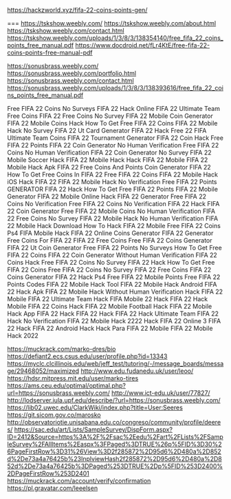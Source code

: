 https://hackzworld.xyz/fifa-22-coins-points-gen/


===
https://tskshow.weebly.com/
https://tskshow.weebly.com/about.html
https://tskshow.weebly.com/contact.html
https://tskshow.weebly.com/uploads/1/3/8/3/138354140/free_fifa_22_coins_points_free_manual.pdf
https://www.docdroid.net/fLr4KtE/free-fifa-22-coins-points-free-manual-pdf


https://sonusbrass.weebly.com/
https://sonusbrass.weebly.com/portfolio.html
https://sonusbrass.weebly.com/contact.html
https://sonusbrass.weebly.com/uploads/1/3/8/3/138393616/free_fifa_22_coins_points_free_manual.pdf

Free FIFA 22 Coins No Surveys
FIFA 22 Hack Online
FIFA 22 Ultimate Team Free Coins
FIFA 22 Free Coins No Survey
FIFA 22 Mobile Coin Generator
FIFA 22 Mobile Coins Hack
How To Get Free FIFA 22 Coins
FIFA 22 Mobile Hack No Survey
FIFA 22 Ut Card Generator
FIFA 22 Hack
Free 22 FIFA Ultimate Team Coins
FIFA 22 Tournament Generator
FIFA 22 Coin Hack
Free FIFA 22 Points
FIFA 22 Coin Generator No Human Verification
Free FIFA 22 Coins No Human Verification
FIFA 22 Coin Generator No Survey
FIFA 22 Mobile Soccer Hack
FIFA 22 Mobile Hack
Hack FIFA 22 Mobile
FIFA 22 Mobile Hack Apk
FIFA 22 Free Coins And Points
Coin Generator FIFA 22
How To Get Free Coins In FIFA 22
Free FIFA 22 Coins
FIFA 22 Mobile Hack iOS
Hack FIFA 22
FIFA 22 Mobile Hack No Verification
Free FIFA 22 Points GENERATOR
FIFA 22 Hack
How To Get Free FIFA 22 Points
FIFA 22 Mobile Generator
FIFA 22 Mobile Online Hack
FIFA 22 Generator
Free FIFA 22 Coins No Verification
Free FIFA 22 Coins No Verification
FIFA 22 Hack
FIFA 22 Coin Generator
Free FIFA 22 Mobile Coins No Human Verification
FIFA 22 Free Coins No Survey
FIFA 22 Mobile Hack No Human Verification
FIFA 22 Mobile Hack Download
How To Hack FIFA 22 Mobile
Free FIFA 22 Coins Ps4
FIFA Mobile Hack
FIFA 22 Online Coins Generator
FIFA 22 Generator
Free Coins For FIFA 22
FIFA 22 Free Coins
Free FIFA 22 Coins Generator
FIFA 22 Ut Coin Generator
Free FIFA 22 Points No Surveys
How To Get Free FIFA 22 Coins
FIFA 22 Coin Generator Without Human Verification
FIFA 22 Coins Hack
Free FIFA 22 Coins No Survey
FIFA 22 Hack
How To Get Free FIFA 22 Coins
Free FIFA 22 Coins No Survey
FIFA 22 Free Coins
FIFA 22 Coins Generator
FIFA 22 Hack Ps4
Free FIFA 22 Mobile Points
Free FIFA 22 Points Codes
FIFA 22 Mobile Hack Tool
FIFA 22 Mobile Hack Android
FIFA 22 Hack Apk
FIFA 22 Mobile Hack Without Human Verification
Hack FIFA 22 Mobile
FIFA 22 Ultimate Team Hack
FIFA Mobile 22 Hack
FIFA 22 Hack Mobile
FIFA 22 Coins Hack
FIFA 22 Mobile Football Hack
FIFA 22 Mobile Hack App
FIFA 22 Hack
FIFA 22 Hack
FIFA 22 Hack Ultimate Team
FIFA 22 Hack No Verification
FIFA 22 Mobile Hack 2222
Hack FIFA 22 Online 3
FIFA 22 Hack
FIFA 22 Android Hack
Hack Para FIFA 22 Mobile
FIFA 22 Mobile Hack 2022



https://muckrack.com/marko-dres/bio
https://defiant2.ecs.csus.edu/user/profile.php?id=13343
https://myclc.clcillinois.edu/web/jeff_test/tutoring/-/message_boards/message/29468052/maximized
http://www.edu.fudanedu.uk/user/leoo/
https://hdsr.mitpress.mit.edu/user/marko-tires
https://ams.ceu.edu/optimal/optimal.php?url=https://sonusbrass.weebly.com/
http://www.ict-edu.uk/user/77827/
http://lodserver.iula.upf.edu/describe/?url=https://sonusbrass.weebly.com/
https://lib02.uwec.edu/ClarkWiki/index.php?title=User:Seeres
https://git.sicom.gov.co/marosko
http://observatoriotie.unisabana.edu.co/congreso/community/profile/deeres/
https://sac.edu/art/Lists/SampleSurvey/DispForm.aspx?ID=2412&Source=https%3A%2F%2Fsac%2Eedu%2Fart%2FLists%2FSampleSurvey%2FAllItems%2Easpx%3FPaged%3DTRUE%26p%5FID%3D30%26PageFirstRow%3D31%26View%3D2f285872%2D95d6%2D480a%2D852d%2De73a4a76425b%23InplviewHash2f285872%2D95d6%2D480a%2D852d%2De73a4a76425b%3DPaged%253DTRUE%2Dp%5FID%253D2400%2DPageFirstRow%253D2401
https://muckrack.com/account/verify/confirmation
https://pl.gravatar.com/leeelsen
